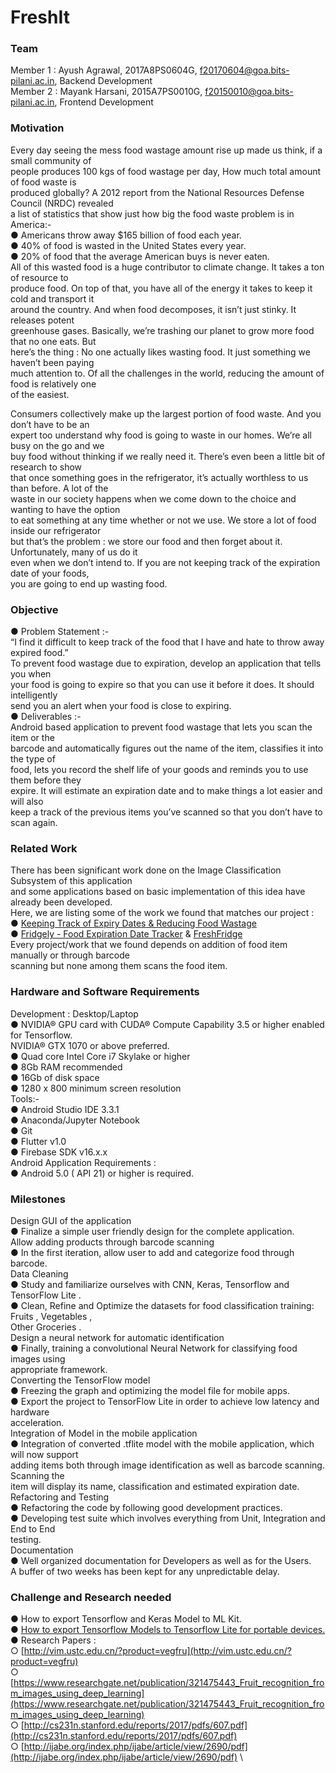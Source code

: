 # FreshIt

### Team
Member 1 : Ayush Agrawal, 2017A8PS0604G, f20170604@goa.bits-pilani.ac.in, Backend Development\
Member 2 : Mayank Harsani, 2015A7PS0010G, f20150010@goa.bits-pilani.ac.in, Frontend Development

### Motivation
Every day seeing the mess food wastage amount rise up made us think, if a small community of \
people produces 100 kgs of food wastage per day, How much total amount of food waste is \
produced globally? A 2012 report from the National Resources Defense Council (NRDC) revealed \
a list of statistics that show just how big the food waste problem is in America:- \
● Americans throw away $165 billion of food each year. \
● 40% of food is wasted in the United States every year. \
● 20% of food that the average American buys is never eaten. \
All of this wasted food is a huge contributor to climate change. It takes a ton of resource to \
produce food. On top of that, you have all of the energy it takes to keep it cold and transport it \
around the country. And when food decomposes, it isn’t just stinky. It releases potent \
greenhouse gases. Basically, we’re trashing our planet to grow more food that no one eats. But \
here’s the thing : No one actually likes wasting food. It just something we haven’t been paying \
much attention to. Of all the challenges in the world, reducing the amount of food is relatively one \
of the easiest.

Consumers collectively make up the largest portion of food waste. And you don’t have to be an \
expert too understand why food is going to waste in our homes. We’re all busy on the go and we \
buy food without thinking if we really need it. There’s even been a little bit of research to show \
that once something goes in the refrigerator, it’s actually worthless to us than before. A lot of the \
waste in our society happens when we come down to the choice and wanting to have the option \
to eat something at any time whether or not we use. We store a lot of food inside our refrigerator \
but that’s the problem : we store our food and then forget about it. Unfortunately, many of us do it \
even when we don’t intend to. If you are not keeping track of the expiration date of your foods, \
you are going to end up wasting food.

### Objective
● Problem Statement :- \
“I find it difficult to keep track of the food that I have and hate to throw away expired food.” \
To prevent food wastage due to expiration, develop an application that tells you when \
your food is going to expire so that you can use it before it does. It should intelligently \
send you an alert when your food is close to expiring. \
● Deliverables :-  \
Android based application to prevent food wastage that lets you scan the item or the \
barcode and automatically figures out the name of the item, classifies it into the type of \
food, lets you record the shelf life of your goods and reminds you to use them before they \
expire. It will estimate an expiration date and to make things a lot easier and will also \
keep a track of the previous items you’ve scanned so that you don’t have to scan again. 

### Related Work
There has been significant work done on the Image Classification Subsystem of this application \
and some applications based on basic implementation of this idea have already been developed. \
Here, we are listing some of the work we found that matches our project : \
● [Keeping Track of Expiry Dates & Reducing Food Wastage](https://medium.com/@uxlime/project-1-retrospective-realfresh-82300977502f) \
● [Fridgely - Food Expiration Date Tracker](https://fridgelyapp.com) & [FreshFridge](http://www.freshfridgeapp.com) \
Every project/work that we found depends on addition of food item manually or through barcode \
scanning but none among them scans the food item.

### Hardware and Software Requirements
Development : Desktop/Laptop \
  ● NVIDIA® GPU card with CUDA® Compute Capability 3.5 or higher enabled for Tensorflow. \
  NVIDIA® GTX 1070 or above preferred. \
  ● Quad core Intel Core i7 Skylake or higher \
  ● 8Gb RAM recommended \
  ● 16Gb of disk space \
  ● 1280 x 800 minimum screen resolution \
Tools:- \
  ● Android Studio IDE 3.3.1 \
  ● Anaconda/Jupyter Notebook \
  ● Git \
  ● Flutter v1.0 \
  ● Firebase SDK v16.x.x \
  Android Application Requirements : \
  ● Android 5.0 ( API 21) or higher is required.
  
### Milestones
Design GUI of the application \
● Finalize a simple user friendly design for the complete application. \
Allow adding products through barcode scanning \
● In the first iteration, allow user to add and categorize food through barcode. \
Data Cleaning \
● Study and familiarize ourselves with CNN, Keras, Tensorflow and TensorFlow Lite . \
● Clean, Refine and Optimize the datasets for food classification training: Fruits , Vegetables , \
Other Groceries . \
Design a neural network for automatic identification \
● Finally, training a convolutional Neural Network for classifying food images using \
appropriate framework. \
Converting the TensorFlow model \
● Freezing the graph and optimizing the model file for mobile apps. \
● Export the project to TensorFlow Lite in order to achieve low latency and hardware \
acceleration. \
Integration of Model in the mobile application \
● Integration of converted .tflite model with the mobile application, which will now support \
adding items both through image identification as well as barcode scanning. Scanning the \
item will display its name, classification and estimated expiration date. \
Refactoring and Testing \
● Refactoring the code by following good development practices. \
● Developing test suite which involves everything from Unit, Integration and End to End \
testing. \
Documentation \
● Well organized documentation for Developers as well as for the Users. \
A buffer of two weeks has been kept for any unpredictable delay.

### Challenge and Research needed
● How to export Tensorflow and Keras Model to ML Kit. \
● [How to export Tensorflow Models to Tensorflow Lite for portable devices.](https://www.tensorflow.org/lite/guide/get_started) \
● Research Papers : \
○ [http://vim.ustc.edu.cn/?product=vegfru](http://vim.ustc.edu.cn/?product=vegfru) \
○ [https://www.researchgate.net/publication/321475443_Fruit_recognition_from_images_using_deep_learning](https://www.researchgate.net/publication/321475443_Fruit_recognition_from_images_using_deep_learning) \
○ [http://cs231n.stanford.edu/reports/2017/pdfs/607.pdf](http://cs231n.stanford.edu/reports/2017/pdfs/607.pdf) \
○ [http://ijabe.org/index.php/ijabe/article/view/2690/pdf](http://ijabe.org/index.php/ijabe/article/view/2690/pdf) \
